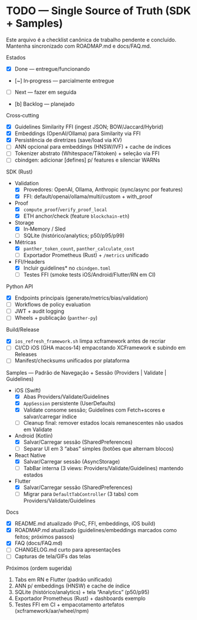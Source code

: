 # TODO — Single Source of Truth (SDK + Samples)

Este arquivo é a checklist canônica de trabalho pendente e concluído. Mantenha sincronizado com ROADMAP.md e docs/FAQ.md.

Estados
- [x] Done — entregue/funcionando
- [~] In‑progress — parcialmente entregue
- [ ] Next — fazer em seguida
- [b] Backlog — planejado

Cross‑cutting
- [x] Guidelines Similarity FFI (ingest JSON; BOW/Jaccard/Hybrid)
- [x] Embeddings (OpenAI/Ollama) para Similarity via FFI
- [x] Persistência de diretrizes (save/load via KV)
- [ ] ANN opcional para embeddings (HNSW/IVF) + cache de índices
- [ ] Tokenizer abstrato (Whitespace/Tiktoken) + seleção via FFI
- [ ] cbindgen: adicionar [defines] p/ features e silenciar WARNs

SDK (Rust)
- Validation
  - [x] Provedores: OpenAI, Ollama, Anthropic (sync/async por features)
  - [x] FFI: default/openai/ollama/multi/custom + with_proof
- Proof
  - [x] `compute_proof`/`verify_proof_local`
  - [x] ETH anchor/check (feature `blockchain-eth`)
- Storage
  - [x] In‑Memory / Sled
  - [ ] SQLite (histórico/analytics; p50/p95/p99)
- Métricas
  - [x] `panther_token_count`, `panther_calculate_cost`
  - [ ] Exportador Prometheus (Rust) + `/metrics` unificado
- FFI/Headers
  - [x] Incluir guidelines* no `cbindgen.toml`
  - [ ] Testes FFI (smoke tests iOS/Android/Flutter/RN em CI)

Python API
- [x] Endpoints principais (generate/metrics/bias/validation)
- [ ] Workflows de policy evaluation
- [ ] JWT + audit logging
- [ ] Wheels + publicação (`panther-py`)

Build/Release
- [x] `ios_refresh_framework.sh` limpa xcframework antes de recriar
- [ ] CI/CD iOS (GHA macos‑14) empacotando XCFramework e subindo em Releases
- [ ] Manifest/checksums unificados por plataforma

Samples — Padrão de Navegação + Sessão (Providers | Validate | Guidelines)
- iOS (Swift)
  - [x] Abas Providers/Validate/Guidelines
  - [x] `AppSession` persistente (UserDefaults)
  - [x] Validate consome sessão; Guidelines com Fetch+scores e salvar/carregar índice
  - [ ] Cleanup final: remover estados locais remanescentes não usados em Validate
- Android (Kotlin)
  - [x] Salvar/Carregar sessão (SharedPreferences)
  - [ ] Separar UI em 3 “abas” simples (botões que alternam blocos)
- React Native
  - [x] Salvar/Carregar sessão (AsyncStorage)
  - [ ] TabBar interna (3 views: Providers/Validate/Guidelines) mantendo estados
- Flutter
  - [x] Salvar/Carregar sessão (SharedPreferences)
  - [ ] Migrar para `DefaultTabController` (3 tabs) com Providers/Validate/Guidelines

Docs
- [x] README.md atualizado (PoC, FFI, embeddings, iOS build)
- [x] ROADMAP.md atualizado (guidelines/embeddings marcados como feitos; próximos passos)
- [x] FAQ (docs/FAQ.md)
- [ ] CHANGELOG.md curto para apresentações
- [ ] Capturas de tela/GIFs das telas

Próximos (ordem sugerida)
1) Tabs em RN e Flutter (padrão unificado)
2) ANN p/ embeddings (HNSW) e cache de índice
3) SQLite (histórico/analytics) + tela “Analytics” (p50/p95)
4) Exportador Prometheus (Rust) + dashboards exemplo
5) Testes FFI em CI + empacotamento artefatos (xcframework/aar/wheel/npm)
